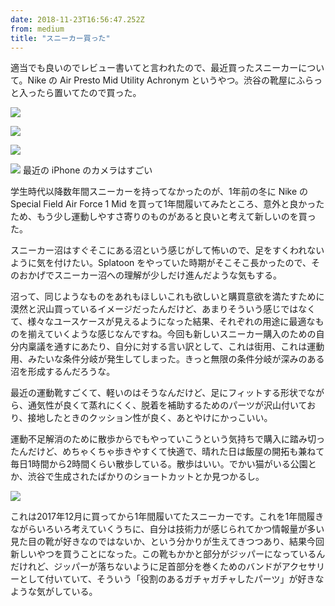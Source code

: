 ```yaml
---
date: 2018-11-23T16:56:47.252Z
from: medium
title: "スニーカー買った"
---
```


適当でも良いのでレビュー書いてと言われたので、最近買ったスニーカーについて。Nike の Air Presto Mid Utility Achronym というやつ。渋谷の靴屋にふらっと入ったら置いてたので買った。

![](https://cdn-images-1.medium.com/max/1200/0*nkN2gnC0D9os1pmC)

![](https://cdn-images-1.medium.com/max/1200/0*xXcCS9I9Y-tWr0nO)

![](https://cdn-images-1.medium.com/max/1200/0*wHWsul5gH4ObWTLG)

![](https://cdn-images-1.medium.com/max/1200/0*dKa3PNxJRnBJa4gN)
最近の iPhone のカメラはすごい

学生時代以降数年間スニーカーを持ってなかったのが、1年前の冬に Nike の Special Field Air Force 1 Mid を買って1年間履いてみたところ、意外と良かったため、もう少し運動しやすさ寄りのものがあると良いと考えて新しいのを買った。

スニーカー沼はすぐそこにある沼という感じがして怖いので、足をすくわれないように気を付けたい。Splatoon をやっていた時期がそこそこ長かったので、そのおかげでスニーカー沼への理解が少しだけ進んだような気もする。

沼って、同じようなものをあれもほしいこれも欲しいと購買意欲を満たすために漠然と沢山買っているイメージだったんだけど、あまりそういう感じではなくて、様々なユースケースが見えるようになった結果、それぞれの用途に最適なものを揃えていくような感じなんですね。今回も新しいスニーカー購入のための自分内稟議を通すにあたり、自分に対する言い訳として、これは街用、これは運動用、みたいな条件分岐が発生してしまった。きっと無限の条件分岐が深みのある沼を形成するんだろうな。

最近の運動靴すごくて、軽いのはそうなんだけど、足にフィットする形状でながら、通気性が良くて蒸れにくく、脱着を補助するためのパーツが沢山付いており、接地したときのクッション性が良く、あとやけにかっこいい。

運動不足解消のために散歩からでもやっていこうという気持ちで購入に踏み切ったんだけど、めちゃくちゃ歩きやすくて快適で、晴れた日は飯屋の開拓も兼ねて毎日1時間から2時間くらい散歩している。散歩はいい。でかい猫がいる公園とか、渋谷で生成されたばかりのショートカットとか見つかるし。

![](https://cdn-images-1.medium.com/max/1200/0*7D2-Vz3jHYaUWzOH)

これは2017年12月に買ってから1年間履いてたスニーカーです。これを1年間履きながらいろいろ考えていくうちに、自分は技術力が感じられてかつ情報量が多い見た目の靴が好きなのではないか、という分かりが生えてきつつあり、結果今回新しいやつを買うことになった。この靴もかかと部分がジッパーになっているんだけれど、ジッパーが落ちないように足首部分を巻くためのバンドがアクセサリーとして付いていて、そういう「役割のあるガチャガチャしたパーツ」が好きなような気がしている。
